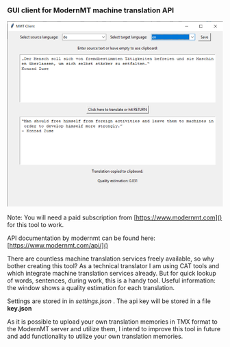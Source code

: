 ### GUI client for ModernMT machine translation API

![Screenshot.png](Screenshot.png)

Note: You will need a paid subscription from [https://www.modernmt.com]() for this tool to work.

API documentation by modernmt can be found here:
[https://www.modernmt.com/api/]()

There are countless machine translation services freely available, 
so why bother creating this tool?
As a technical translator I am using CAT tools and which integrate
machine translation services already. 
But for quick lookup of words, sentences, during work, this is a handy tool. 
Useful information: the window shows a quality estimation for each translation.

Settings are stored in in _settings.json_ . 
The api key will be stored in a file __key.json__

As it is possible to upload your own translation memories in TMX format to the ModernMT server 
and utilize them, I intend to improve this tool in future and add functionality 
to utilize your own translation memories.

